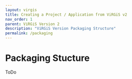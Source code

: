 ```yaml
---
layout: virgis
title: Creating a Project / Application from ViRGiS v2
nav_order: 1
parent: ViRGiS Version 2
description: "ViRGiS Version Packaging Structure"
permalink: /packaging
---
```


# Packaging Stucture

ToDo
